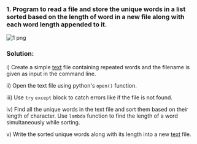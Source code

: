 ### 1. Program to read a file and store the unique words in a list sorted based on the length of word in a new file along with each word length appended to it.


![1 png](https://user-images.githubusercontent.com/86099882/122677123-93699280-d1fe-11eb-90be-a589344270e1.png)


### Solution:

i)   Create a simple [text](https://github.com/ADF-RM/Training/blob/main/06-2021/18/1/sample_text.txt) file containing repeated words and the filename is given as input in the command line.

ii)  Open the text file using python's ```open()``` function.

iii) Use ```try``` ```except``` block to catch errors like if the file is not found.

iv)  Find all the unique words in the text file and sort them based on their length of character. Use ```lambda``` function to find the length of a word simultaneously while sorting.

v)   Write the sorted unique words along with its length into a new [text](https://github.com/ADF-RM/Training/blob/main/06-2021/18/1/final_text.txt) file.

